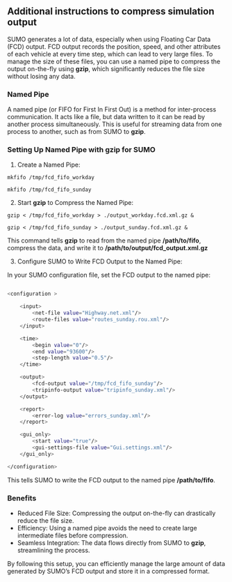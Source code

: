 ## Additional instructions to compress simulation output

SUMO generates a lot of data, especially when using Floating Car Data (FCD) output. FCD output records the position, speed, and other attributes of each vehicle at every time step, which can lead to very large files. To manage the size of these files, you can use a named pipe to compress the output on-the-fly using **gzip**, which significantly reduces the file size without losing any data.


### Named Pipe

A named pipe (or FIFO for First In First Out) is a method for inter-process communication. It acts like a file, but data written to it can be read by another process simultaneously. This is useful for streaming data from one process to another, such as from SUMO to **gzip**.


### Setting Up Named Pipe with gzip for SUMO

1. Create a Named Pipe:

```shell
mkfifo /tmp/fcd_fifo_workday

mkfifo /tmp/fcd_fifo_sunday

```

2. Start **gzip** to Compress the Named Pipe:

```shell
gzip < /tmp/fcd_fifo_workday > ./output_workday.fcd.xml.gz &

gzip < /tmp/fcd_fifo_sunday > ./output_sunday.fcd.xml.gz &

```

This command tells **gzip** to read from the named pipe **/path/to/fifo**, compress the data, and write it to **/path/to/output/fcd_output.xml.gz**

3. Configure SUMO to Write FCD Output to the Named Pipe:

In your SUMO configuration file, set the FCD output to the named pipe:

```bash filename="simulation/Simulation_sunday.sumo.cfg.xml"

<configuration >

    <input>
        <net-file value="Highway.net.xml"/>
        <route-files value="routes_sunday.rou.xml"/>
    </input>

    <time>
        <begin value="0"/>
        <end value="93600"/>
        <step-length value="0.5"/>
    </time>

    <output>
        <fcd-output value="/tmp/fcd_fifo_sunday"/>
        <tripinfo-output value="tripinfo_sunday.xml"/>
    </output>

    <report>
        <error-log value="errors_sunday.xml"/>
    </report>

    <gui_only>
        <start value="true"/>
        <gui-settings-file value="Gui.settings.xml"/>
    </gui_only>

</configuration>

```

This tells SUMO to write the FCD output to the named pipe **/path/to/fifo**.


### Benefits
 - Reduced File Size: Compressing the output on-the-fly can drastically reduce the file size.
 - Efficiency: Using a named pipe avoids the need to create large intermediate files before compression.
 - Seamless Integration: The data flows directly from SUMO to **gzip**, streamlining the process.


 By following this setup, you can efficiently manage the large amount of data generated by SUMO’s FCD output and store it in a compressed format.